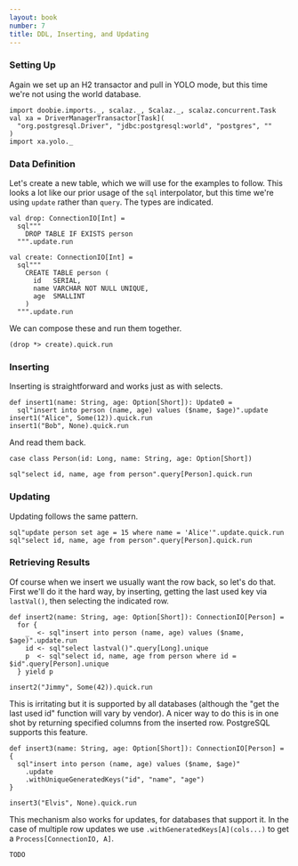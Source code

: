 ```yaml
---
layout: book
number: 7
title: DDL, Inserting, and Updating
---
```



### Setting Up

Again we set up an H2 transactor and pull in YOLO mode, but this time we're not using the world database.

```tut:silent
import doobie.imports._, scalaz._, Scalaz._, scalaz.concurrent.Task
val xa = DriverManagerTransactor[Task](
  "org.postgresql.Driver", "jdbc:postgresql:world", "postgres", ""
)
import xa.yolo._
```

### Data Definition

Let's create a new table, which we will use for the examples to follow. This looks a lot like our prior usage of the `sql` interpolator, but this time we're using `update` rather than `query`. The types are indicated.

```tut:silent
val drop: ConnectionIO[Int] = 
  sql"""
    DROP TABLE IF EXISTS person
  """.update.run

val create: ConnectionIO[Int] = 
  sql"""
    CREATE TABLE person (
      id   SERIAL,
      name VARCHAR NOT NULL UNIQUE,
      age  SMALLINT
    )
  """.update.run
```

We can compose these and run them together.

```tut
(drop *> create).quick.run
```


### Inserting


Inserting is straightforward and works just as with selects.

```tut
def insert1(name: String, age: Option[Short]): Update0 =
  sql"insert into person (name, age) values ($name, $age)".update
insert1("Alice", Some(12)).quick.run
insert1("Bob", None).quick.run
```

And read them back.

```tut:silent
case class Person(id: Long, name: String, age: Option[Short])
```

```tut
sql"select id, name, age from person".query[Person].quick.run
```


### Updating


Updating follows the same pattern.

```tut
sql"update person set age = 15 where name = 'Alice'".update.quick.run
sql"select id, name, age from person".query[Person].quick.run
```

### Retrieving Results

Of course when we insert we usually want the row back, so let's do that. First we'll do it the hard way, by inserting, getting the last used key via `lastVal()`, then selecting the indicated row. 

```tut:silent
def insert2(name: String, age: Option[Short]): ConnectionIO[Person] =
  for {
    _  <- sql"insert into person (name, age) values ($name, $age)".update.run
    id <- sql"select lastval()".query[Long].unique
    p  <- sql"select id, name, age from person where id = $id".query[Person].unique
  } yield p
```

```tut
insert2("Jimmy", Some(42)).quick.run
```

This is irritating but it is supported by all databases (although the "get the last used id" function will vary by vendor). A nicer way to do this is in one shot by returning specified columns from the inserted row. PostgreSQL supports this feature.

```tut:silent
def insert3(name: String, age: Option[Short]): ConnectionIO[Person] = {
  sql"insert into person (name, age) values ($name, $age)"
    .update
    .withUniqueGeneratedKeys("id", "name", "age")
}
```

```tut
insert3("Elvis", None).quick.run
```

This mechanism also works for updates, for databases that support it. In the case of multiple row updates we use `.withGeneratedKeys[A](cols...)` to get a `Process[ConnectionIO, A]`.


```
TODO
```




